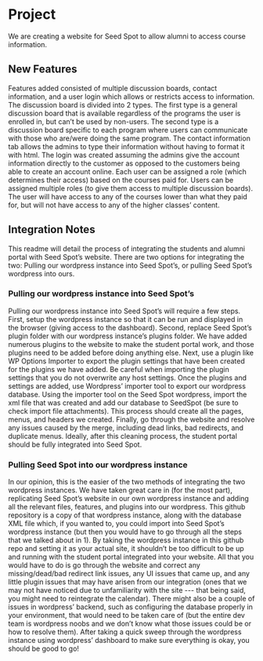 <h1>Project</h1>
We are creating a website for Seed Spot to allow alumni to access course information.

<h2>New Features</h2>
Features added consisted of multiple discussion boards, contact information, and a user login which allows or restricts access to information. The discussion board is divided into 2 types. The first type is a general discussion board that is available regardless of the programs the user is enrolled in, but can’t be used by non-users. The second type is a discussion board specific to each program where users can communicate with those who are/were doing the same program. The contact information tab allows the admins to type their information without having to format it with html. The login was created assuming the admins give the account information directly to the customer as opposed to the customers being able to create an account online. Each user can be assigned a role (which determines their access) based on the courses paid for. Users can be assigned multiple roles (to give them access to multiple discussion boards). The user will have access to any of the courses lower than what they paid for, but will not have access to any of the higher classes’ content.

<h2>Integration Notes</h2>
This readme will detail the process of integrating the students and alumni portal with Seed Spot’s website. There are two options for integrating the two: Pulling our wordpress instance into Seed Spot’s, or pulling Seed Spot’s wordpress into ours.

<h3>Pulling our wordpress instance into Seed Spot’s</h3>
Pulling our wordpress instance into Seed Spot’s will require a few steps. First, setup the wordpress instance so that it can be run and displayed in the browser (giving access to the dashboard). Second, replace Seed Spot’s plugin folder with our wordpress instance’s plugins folder. We have added numerous plugins to the website to make the student portal work, and those plugins need to be added before doing anything else. Next, use a plugin like WP Options Importer to export the plugin settings that have been created for the plugins we have added. Be careful when importing the plugin settings that you do not overwrite any host settings. Once the plugins and settings are added, use Wordpress’ importer tool to export our wordpress database. Using the importer tool on the Seed Spot wordpress, import the xml file that was created and add our database to SeedSpot (be sure to check import file attachments). This process should create all the pages, menus, and headers we created. Finally, go through the website and resolve any issues caused by the merge, including dead links, bad redirects, and duplicate menus. Ideally, after this cleaning process, the student portal should be fully integrated into Seed Spot.

<h3>Pulling Seed Spot into our wordpress instance</h3>
In our opinion, this is the easier of the two methods of integrating the two wordpress instances. We have taken great care in (for the most part), replicating Seed Spot’s website in our own wordpress instance and adding all the relevant files, features, and plugins into our wordpress. This github repository is a copy of that wordpress instance, along with the database XML file which, if you wanted to, you could import into Seed Spot’s wordpress instance (but then you would have to go through all the steps that we talked about in 1). By taking the wordpress instance in this github repo and setting it as your actual site, it shouldn’t be too difficult to be up and running with the student portal integrated into your website. All that you would have to do is go through the website and correct any missing/dead/bad redirect link issues, any UI issues that came up, and any little plugin issues that may have arisen from our integration (ones that we may not have noticed due to unfamiliarity with the site --- that being said, you might need to reintegrate the calendar). There might also be a couple of issues in wordpress’ backend, such as configuring the database properly in your environment, that would need to be taken care of (but the entire dev team is wordpress noobs and we don’t know what those issues could be or how to resolve them). After taking a quick sweep through the wordpress instance using wordpress’ dashboard to make sure everything is okay, you should be good to go!